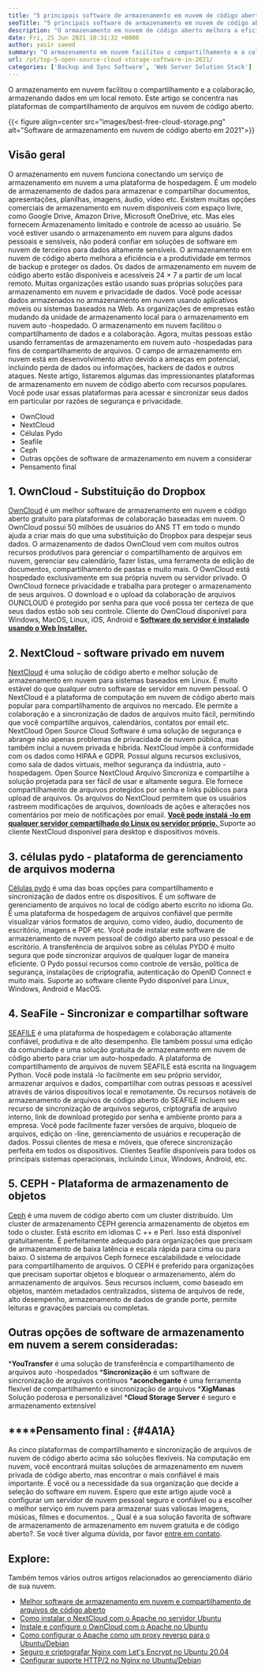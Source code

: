 ```yaml
---
title: "5 principais software de armazenamento em nuvem de código aberto em 2021" 
seoTitle: "5 principais software de armazenamento em nuvem de código aberto em 2021" 
description: "O armazenamento em nuvem de código aberto melhora a eficiência e a produtividade em termos de backup e proteger os dados. Este artigo se concentra nos melhores aplicativos de armazenamento em nuvem" 
date: Fri, 25 Jun 2021 10:31:32 +0000
author: yasir saeed
summary: "O armazenamento em nuvem facilitou o compartilhamento e a colaboração armazenando dados em um local remoto. Este artigo se concentra nas plataformas de compartilhamento de arquivos em nuvem de código aberto." 
url: /pt/top-5-open-source-cloud-storage-software-in-2021/
categories: ['Backup and Sync Software', 'Web Server Solution Stack']
---
```


O armazenamento em nuvem facilitou o compartilhamento e a colaboração, armazenando dados em um local remoto. Este artigo se concentra nas plataformas de compartilhamento de arquivos em nuvem de código aberto.

{{< figure align=center src="images/best-free-cloud-storage.png" alt="Software de armazenamento em nuvem de código aberto em 2021">}}


## **Visão geral**
O armazenamento em nuvem funciona conectando um serviço de armazenamento em nuvem a uma plataforma de hospedagem. É um modelo de armazenamento de dados para armazenar e compartilhar documentos, apresentações, planilhas, imagens, áudio, vídeo etc. Existem muitas opções comerciais de armazenamento em nuvem disponíveis com espaço livre, como Google Drive, Amazon Drive, Microsoft OneDrive, etc. Mas eles fornecem Armazenamento limitado e controle de acesso ao usuário. Se você estiver usando o armazenamento em nuvem para alguns dados pessoais e sensíveis, não poderá confiar em soluções de software em nuvem de terceiros para dados altamente sensíveis. O armazenamento em nuvem de código aberto melhora a eficiência e a produtividade em termos de backup e proteger os dados.
Os dados de armazenamento em nuvem de código aberto estão disponíveis e acessíveis 24 × 7 a partir de um local remoto. Muitas organizações estão usando suas próprias soluções para armazenamento em nuvem e privacidade de dados. Você pode acessar dados armazenados no armazenamento em nuvem usando aplicativos móveis ou sistemas baseados na Web. As organizações de empresas estão mudando da unidade de armazenamento local para o armazenamento em nuvem auto -hospedado. O armazenamento em nuvem facilitou o compartilhamento de dados e a colaboração. Agora, muitas pessoas estão usando ferramentas de armazenamento em nuvem auto -hospedadas para fins de compartilhamento de arquivos. O campo de armazenamento em nuvem está em desenvolvimento ativo devido a ameaças em potencial, incluindo perda de dados ou informações, hackers de dados e outros ataques.
Neste artigo, listaremos algumas das impressionantes plataformas de armazenamento em nuvem de código aberto com recursos populares. Você pode usar essas plataformas para acessar e sincronizar seus dados em particular por razões de segurança e privacidade.
  * OwnCloud
  * NextCloud
  * Células Pydo
  * Seafile
  * Ceph
  * Outras opções de software de armazenamento em nuvem a considerar
  * Pensamento final

## 1. OwnCloud - Substituição do Dropbox
[OwnCloud][1] é um melhor software de armazenamento em nuvem e código aberto gratuito para plataformas de colaboração baseadas em nuvem. O OwnCloud possui 50 milhões de usuários do ANS TT em todo o mundo ajuda a criar mais do que uma substituição do Dropbox para despejar seus dados. O armazenamento de dados OwnCloud vem com muitos outros recursos produtivos para gerenciar o compartilhamento de arquivos em nuvem, gerenciar seu calendário, fazer listas, uma ferramenta de edição de documentos, compartilhamento de pastas e muito mais. O OwnCloud está hospedado exclusivamente em sua própria nuvem ou servidor privado. O OwnCloud fornece privacidade e trabalha para proteger o armazenamento de seus arquivos. O download e o upload da colaboração de arquivos OUNCLOUD é protegido por senha para que você possa ter certeza de que seus dados estão sob seu controle.
Cliente do OwnCloud disponível para Windows, MacOS, Linux, iOS, Android e [**Software do servidor é instalado usando o Web Installer.** ][2]

## 2. NextCloud - software privado em nuvem
[NextCloud][3] é uma solução de código aberto e melhor solução de armazenamento em nuvem para sistemas baseados em Linux. É muito estável do que qualquer outro software de servidor em nuvem pessoal. O NextCloud é a plataforma de computação em nuvem de código aberto mais popular para compartilhamento de arquivos no mercado. Ele permite a colaboração e a sincronização de dados de arquivos muito fácil, permitindo que você compartilhe arquivos, calendários, contatos por email etc. NextCloud Open Source Cloud Software é uma solução de segurança e abrange não apenas problemas de privacidade de nuvem pública, mas também inclui a nuvem privada e híbrida. NextCloud impõe à conformidade com os dados como HIPAA e GDPR.
Possui alguns recursos exclusivos, como sala de dados virtuais, melhor segurança da indústria, auto -hospedagem. Open Source NextCloud Arquivo Sincroniza e compartilhe a solução projetada para ser fácil de usar e altamente segura. Ele fornece compartilhamento de arquivos protegidos por senha e links públicos para upload de arquivos. Os arquivos do NextCloud permitem que os usuários rastreem modificações de arquivos, downloads de ações e alterações nos comentários por meio de notificações por email. [**Você pode instalá -lo em qualquer servidor compartilhado do Linux ou servidor próprio.** ][4]
Suporte ao cliente NextCloud disponível para desktop e dispositivos móveis.

## 3. células pydo - plataforma de gerenciamento de arquivos moderna
[Células pydo][5] é uma das boas opções para compartilhamento e sincronização de dados entre os dispositivos. É um software de gerenciamento de arquivos no local de código aberto escrito no idioma Go. É uma plataforma de hospedagem de arquivos confiável que permite visualizar vários formatos de arquivo, como vídeo, áudio, documento de escritório, imagens e PDF etc. Você pode instalar este software de armazenamento de nuvem pessoal de código aberto para uso pessoal e de escritório. A transferência de arquivos sobre as células PYDO é muito segura que pode sincronizar arquivos de qualquer lugar de maneira eficiente. O Pydo possui recursos como controle de versão, política de segurança, instalações de criptografia, autenticação do OpenID Connect e muito mais.
Suporte ao software cliente Pydo disponível para Linux, Windows, Android e MacOS.

## 4. SeaFile - Sincronizar e compartilhar software
[SEAFILE][6] é uma plataforma de hospedagem e colaboração altamente confiável, produtiva e de alto desempenho. Ele também possui uma edição da comunidade e uma solução gratuita de armazenamento em nuvem de código aberto para criar um auto-hospedado. A plataforma de compartilhamento de arquivos de nuvem SEAFILE está escrita na linguagem Python.
Você pode instalá -lo facilmente em seu próprio servidor, armazenar arquivos e dados, compartilhar com outras pessoas e acessível através de vários dispositivos local e remotamente. Os recursos notáveis ​​de armazenamento de arquivos de código aberto do SEAFILE incluem seu recurso de sincronização de arquivos seguros, criptografia de arquivo interno, link de download protegido por senha e ambiente pronto para a empresa. Você pode facilmente fazer versões de arquivo, bloqueio de arquivos, edição on -line, gerenciamento de usuários e recuperação de dados. Possui clientes de mesa e móveis, que oferece sincronização perfeita em todos os dispositivos.
Clientes Seafile disponíveis para todos os principais sistemas operacionais, incluindo Linux, Windows, Android, etc.

## 5. CEPH - Plataforma de armazenamento de objetos
[Ceph][7] é uma nuvem de código aberto com um cluster distribuído. Um cluster de armazenamento CEPH gerencia armazenamento de objetos em todo o cluster. Está escrito em idiomas C ++ e Perl. Isso está disponível gratuitamente. É perfeitamente adequado para organizações que precisam de armazenamento de baixa latência e escala rápida para cima ou para baixo. O sistema de arquivos Ceph fornece escalabilidade e velocidade para compartilhamento de arquivos. O CEPH é preferido para organizações que precisam suportar objetos e bloquear o armazenamento, além do armazenamento de arquivos.
Seus recursos incluem, como baseado em objetos, mantém metadados centralizados, sistema de arquivos de rede, alto desempenho, armazenamento de dados de grande porte, permite leituras e gravações parciais ou completas.

## Outras opções de software de armazenamento em nuvem a serem consideradas:
  ***YouTransfer**  é uma solução de transferência e compartilhamento de arquivos auto -hospedados
  ***Sincronização**  é um software de sincronização de arquivos contínuos
  ***aconchegante**  é uma ferramenta flexível de compartilhamento e sincronização de arquivos
  ***XigManas**  Solução poderosa e personalizável
  ***Cloud Storage Server**  é seguro e armazenamento extensível

## ****Pensamento final **:**    {#4A1A}
As cinco plataformas de compartilhamento e sincronização de arquivos de nuvem de código aberto acima são soluções flexíveis. Na computação em nuvem, você encontrará muitas soluções de armazenamento em nuvem privada de código aberto, mas encontrar o mais confiável é mais importante. É você ou a necessidade da sua organização que decide a seleção do software em nuvem. Espero que este artigo ajude você a configurar um servidor de nuvem pessoal seguro e confiável ou a escolher o melhor serviço em nuvem para armazenar suas valiosas imagens, músicas, filmes e documentos.
_ Qual é a sua solução favorita de software de armazenamento de armazenamento em nuvem gratuita e de código aberto?. Se você tiver alguma dúvida, por favor [entre em contato][8].

## Explore:
Também temos vários outros artigos relacionados ao gerenciamento diário de sua nuvem.
  * [Melhor software de armazenamento em nuvem e compartilhamento de arquivos de código aberto][9]
  * [Como instalar o NextCloud com o Apache no servidor Ubuntu][4]
  * [Instale e configure o OwnCloud com o Apache no Ubuntu][2]
  * [Como configurar o Apache como um proxy reverso para o Ubuntu/Debian][10]
  * [Seguro e criptografar Nginx com Let's Encrypt no Ubuntu 20.04][11]
  * [Configurar suporte HTTP/2 no Nginx no Ubuntu/Debian][12]

  
[1]: https://owncloud.com/
[2]: https://blog.containerize.com/backup-and-sync-software/how-to-install-and-configure-owncloud-with-apache-on-ubuntu/
[3]: https://nextcloud.com/
[4]: https://blog.containerize.com/backup-and-sync-software/how-to-install-nextcloud-with-apache-on-ubuntu-server/
[5]: https://pydio.com/
[6]: https://www.seafile.com/
[7]: https://ceph.io/en/
[8]: mailto:yasir.saeed@aspose.com
[9]: https://products.containerize.com/backup-and-sync/
[10]: https://blog.containerize.com/web-server-solution-stack/how-to-configure-apache-as-a-reverse-proxy-for-ubuntudebian/
[11]: https://blog.containerize.com/web-server-solution-stack/how-to-secure-nginx-with-letsencrypt-on-ubuntu-20-04/
[12]: https://blog.containerize.com/web-server-solution-stack/how-to-configure-http2-support-in-nginx-on-ubuntudebian/
